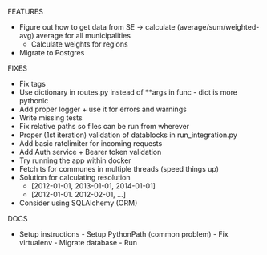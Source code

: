 FEATURES
- Figure out how to get data from SE -> calculate (average/sum/weighted-avg) average for all municipalities
  - Calculate weights for regions
- Migrate to Postgres 


FIXES
- Fix tags
- Use dictionary in routes.py instead of **args in func - dict is more pythonic
- Add proper logger + use it for errors and warnings
- Write missing tests
- Fix relative paths so files can be run from wherever
- Proper (1st iteration) validation of datablocks in run_integration.py
- Add basic ratelimiter for incoming requests
- Add Auth service + Bearer token validation
- Try running the app within docker
- Fetch ts for communes in multiple threads (speed things up)  
- Solution for calculating resolution
    - [2012-01-01, 2013-01-01, 2014-01-01]
    - [2012-01-01. 2012-02-01, ...]
- Consider using SQLAlchemy (ORM)

DOCS
- Setup instructions
      - Setup PythonPath (common problem)
      - Fix virtualenv 
      - Migrate database
      - Run 